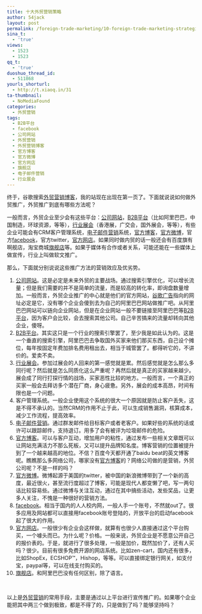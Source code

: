 ```yaml
---
title: 十大外贸营销策略
author: 54jack
layout: post
permalink: /foreign-trade-marketing/10-foreign-trade-marketing-strategies/
sina_t:
  - 'true'
views:
  - 1523
  - 1523
qq_t:
  - 'true'
duoshuo_thread_id:
  - 511868
yourls_shorturl:
  - http://t.xiaoq.in/31
ta-thumbnail:
  - NoMediaFound
categories:
  - 外贸营销
tags:
  - B2B平台
  - facebook
  - 公司网站
  - 外贸营销
  - 外贸营销博客
  - 官方博客
  - 官方微博
  - 官方网店
  - 旗舰店
  - 电子邮件营销
  - 行业展会
---
```

终于，谷歌搜索<span class='wp_keywordlink_affiliate'><a href="http://blog.xiaoq.in/tag/%e5%a4%96%e8%b4%b8%e8%90%a5%e9%94%80%e5%8d%9a%e5%ae%a2/" title="查看外贸营销博客中的全部文章" target="_blank">外贸营销博客</a></span>，我的站现在出现在第一页了。下面就说说如何做外贸推广，外贸推广到底有哪些方法呢？

一般而言，外贸企业至少会有这些平台：<span class='wp_keywordlink_affiliate'><a href="http://blog.xiaoq.in/tag/%e5%85%ac%e5%8f%b8%e7%bd%91%e7%ab%99/" title="查看公司网站中的全部文章" target="_blank">公司网站</a></span>，<span class='wp_keywordlink_affiliate'><a href="http://blog.xiaoq.in/tag/b2b%e5%b9%b3%e5%8f%b0/" title="查看B2B平台中的全部文章" target="_blank">B2B平台</a></span>（比如阿里巴巴，中国制造，环球资源，等等），<span class='wp_keywordlink_affiliate'><a href="http://blog.xiaoq.in/tag/%e8%a1%8c%e4%b8%9a%e5%b1%95%e4%bc%9a/" title="查看行业展会中的全部文章" target="_blank">行业展会</a></span>（香港展，广交会，国外展会，等等），有些企业可能会有CRM客户管理系统，<span class='wp_keywordlink_affiliate'><a href="http://blog.xiaoq.in/tag/%e7%94%b5%e5%ad%90%e9%82%ae%e4%bb%b6%e8%90%a5%e9%94%80/" title="查看电子邮件营销中的全部文章" target="_blank">电子邮件营销</a></span>系统，<span class='wp_keywordlink_affiliate'><a href="http://blog.xiaoq.in/tag/%e5%ae%98%e6%96%b9%e5%8d%9a%e5%ae%a2/" title="查看官方博客中的全部文章" target="_blank">官方博客</a></span>，<span class='wp_keywordlink_affiliate'><a href="http://blog.xiaoq.in/tag/%e5%ae%98%e6%96%b9%e5%be%ae%e5%8d%9a/" title="查看官方微博中的全部文章" target="_blank">官方微博</a></span>，官方<span class='wp_keywordlink_affiliate'><a href="http://blog.xiaoq.in/tag/facebook/" title="查看facebook中的全部文章" target="_blank">facebook</a></span>，官方twitter，<span class='wp_keywordlink_affiliate'><a href="http://blog.xiaoq.in/tag/%e5%ae%98%e6%96%b9%e7%bd%91%e5%ba%97/" title="查看官方网店中的全部文章" target="_blank">官方网店</a></span>。如果同时做内贸的话一般还会有百度旗有啊舰店，淘宝商城<span class='wp_keywordlink_affiliate'><a href="http://blog.xiaoq.in/tag/%e6%97%97%e8%88%b0%e5%ba%97/" title="查看旗舰店中的全部文章" target="_blank">旗舰店</a></span>等。如果于媒体有合作或者关系，可能还能在一些媒体上做宣传，行业上叫做软文推广。

那么，下面就分别说说这些推广方法的营销效应及优劣势。

1.  <span class='wp_keywordlink_affiliate'><a href="http://blog.xiaoq.in/tag/%e5%85%ac%e5%8f%b8%e7%bd%91%e7%ab%99/" title="查看公司网站中的全部文章" target="_blank">公司网站</a></span>。这是必定是未来外贸的主要战场。通过搜索引擎优化，可以增长流量；但是我们需要的并不是简单的流量，而是较高的转化率，即询盘数量增加。一般而言，外贸企业推广的中心就是他们的官方网站，<span class='wp_keywordlink'><a href="http://blog.xiaoq.in/google-adwords/" title="谷歌广告" target="_blank">谷歌广告</a></span>指向的网址必定是它，没有哪个企业会傻到去为自己的阿里巴巴网站做推广吧。从阿里巴巴网站可以链向企业网站，但是在企业网站一般不要链接至阿里巴巴等<span class='wp_keywordlink_affiliate'><a href="http://blog.xiaoq.in/tag/b2b%e5%b9%b3%e5%8f%b0/" title="查看B2B平台中的全部文章" target="_blank">B2B平台</a></span>，因为客户会比较，会去搜索其他公司。自己辛苦搞来的流量却转向其他企业，傻呀。
2.  <span class='wp_keywordlink_affiliate'><a href="http://blog.xiaoq.in/tag/b2b%e5%b9%b3%e5%8f%b0/" title="查看B2B平台中的全部文章" target="_blank">B2B平台</a></span>。其实这只是一个行业的搜索引擎罢了，至少我是如此认为的。这是一个垂直的搜索引擎，阿里巴巴去争取国外买家来他们那买东西，自己设个摊位，每年按固定年费加排名费用租出去，相当于城管罢了。都得听它的，不讲价的。爱卖不卖。
3.  <span class='wp_keywordlink_affiliate'><a href="http://blog.xiaoq.in/tag/%e8%a1%8c%e4%b8%9a%e5%b1%95%e4%bc%9a/" title="查看行业展会中的全部文章" target="_blank">行业展会</a></span>。参加过展会的人回来的第一感觉就是累。然后感觉就是怎么那么多同行呢？然后就是怎么同质化这么严重呢？再然后就是真正的买家越来越少。展会成了同行打探行情的战场，买家恶性比较的地方。一般而言，一个真正的买家一般会去拜访多个潜在厂商，身心疲惫。另外，展会的成本高昂，时间有限也是一个问题。
4.  客户管理系统。一般企业使用这个系统的很大一个原因就是防止客户丢失，这是不得不承认的。当然CRM的作用不止于此，可以生成销售漏洞，核算成本，减少工作流程，提高效率。
5.  <span class='wp_keywordlink_affiliate'><a href="http://blog.xiaoq.in/tag/%e7%94%b5%e5%ad%90%e9%82%ae%e4%bb%b6%e8%90%a5%e9%94%80/" title="查看电子邮件营销中的全部文章" target="_blank">电子邮件营销</a></span>。通过群发邮件给目标客户或者老客户。如果好些的系统的话或许可以跟踪邮件，支持退订。用多了会有被评为垃圾邮件的危险。
6.  <span class='wp_keywordlink_affiliate'><a href="http://blog.xiaoq.in/tag/%e5%ae%98%e6%96%b9%e5%8d%9a%e5%ae%a2/" title="查看官方博客中的全部文章" target="_blank">官方博客</a></span>。可以与客户互动，增加用户的粘性，通过发布一些相关文章既可以让网站充满活力不那么死板，又可以提升品牌知名度。博客营销的位置被提升到了一个越来越高的地位。不信？百度今天都开通了baidu beat的英文博客呢。瞧瞧那么多网络公司，哪家没有<span class='wp_keywordlink_affiliate'><a href="http://blog.xiaoq.in/tag/%e5%ae%98%e6%96%b9%e5%8d%9a%e5%ae%a2/" title="查看官方博客中的全部文章" target="_blank">官方博客</a></span>的？网络公司做的是营销，外贸公司呢？不是一样的吗？
7.  <span class='wp_keywordlink_affiliate'><a href="http://blog.xiaoq.in/tag/%e5%ae%98%e6%96%b9%e5%be%ae%e5%8d%9a/" title="查看官方微博中的全部文章" target="_blank">官方微博</a></span>。微博起源于美国的twitter，被中国的新浪微博带到了一个新的高度，最近很火，甚至流行度超过了博客，可能是现代人都变懒了吧，写一两句话比较容易些。通过微博与关注互动，通过在其中搞些活动，发些奖品，让更多人关注，不愧是一种很好的营销方法。
8.  <span class='wp_keywordlink_affiliate'><a href="http://blog.xiaoq.in/tag/facebook/" title="查看facebook中的全部文章" target="_blank">facebook</a></span>。相当于国内的人人校内网，一般人手一个账号，不然就out了。很多应用及网站都可以直接用facebook账号登陆的，开放平台的启动facebook起了很大的作用。
9.  <span class='wp_keywordlink_affiliate'><a href="http://blog.xiaoq.in/tag/%e5%ae%98%e6%96%b9%e7%bd%91%e5%ba%97/" title="查看官方网店中的全部文章" target="_blank">官方网店</a></span>。一般很少有企业会这样做，就算有也很少人直接通过这个平台购买，一个噱头而已。为什么呢？价格。一般来说，外贸企业是不愿意公开自己的报价表的。于是，就进行了很多处理，一般是加价，既然加价了，还有人买吗？很少。目前有很多免费开源的网店系统。比如zen-cart，国内还有很多，比如ShopEx，ECSHOP™，Hishop，等等。可以直接绑定银行网关，如支付宝，paypal等，可以在线支付购买的。
10. <span class='wp_keywordlink_affiliate'><a href="http://blog.xiaoq.in/tag/%e6%97%97%e8%88%b0%e5%ba%97/" title="查看旗舰店中的全部文章" target="_blank">旗舰店</a></span>。和阿里巴巴没有任何区别，除了语言。

 

以上是<span class='wp_keywordlink_affiliate'><a href="http://blog.xiaoq.in/tag/%e5%a4%96%e8%b4%b8%e8%90%a5%e9%94%80/" title="查看外贸营销中的全部文章" target="_blank">外贸营销</a></span>的常用手段，主要是通过以上平台进行宣传推广的。如果哪个企业能把其中两三个做到极致，都是不得了的，只是做到了吗？能够坚持吗？